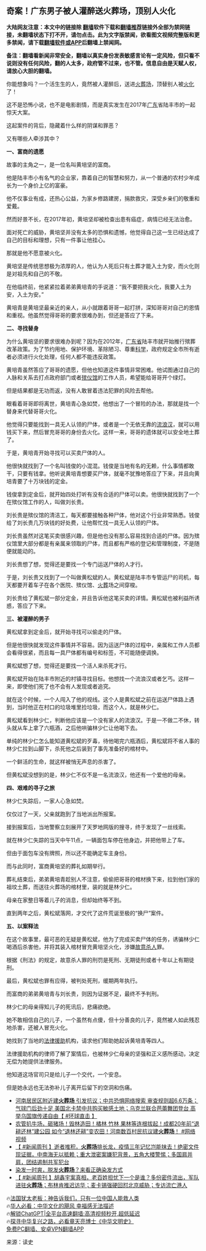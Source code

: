  <!-- 面包屑导航 --> <h2>奇案！广东男子被人灌醉送火葬场，顶别人火化</h2> <p class="notice"><b>大陆网友注意：本文中的链接除 <a href="https://github.com/bannedbook/fanqiang" >翻墙</a>软件下载和<a href="https://github.com/killgcd/justmysocks/blob/master/README.md">翻墙推荐</a>链接外全部为禁网链接，未翻墙状态下打不开，请勿点击。此为文字版禁闻，欲看图文视频完整版和更多禁闻，请下载<a href="https://github.com/bannedbook/fanqiang">翻墙软件或APP</a>后翻墙上禁闻网。</p><p>备注：翻墙看新闻非常安全，翻墙以真实身份发表敏感言论有一定风险，但只看不说则没有任何风险，翻的人太多，政府管不过来，也不管。信息自由是天赋人权，请放心大胆的翻墙。</b></p>  <div class="entry"> <p>你能想象吗？一个活生生的人，竟然被人灌醉后，送进<a href="https://www.bannedbook.org/bnews/tag/%E7%81%AB%E8%91%AC%E5%9C%BA/" class="st_tag internal_tag" rel="tag" title="标签 火葬场 下的日志">火葬场</a>，顶替别人被<a href="https://www.bannedbook.org/bnews/tag/%E7%81%AB%E5%8C%96/" class="st_tag internal_tag" rel="tag" title="标签 火化 下的日志">火化</a>了！</p> <p>这不是恐怖小说，也不是电影剧情，而是真实发生在2017年<a href="https://www.bannedbook.org/bnews/tag/%e5%b9%bf%e4%b8%9c/" class="st_tag internal_tag" rel="tag" title="标签 广东 下的日志">广东</a>省陆丰市的一起惊天大案。</p> <p>这起案件的背后，隐藏着什么样的阴谋和罪恶？</p> <p>又有哪些人牵涉其中？</p> <p><strong>一、富商的遗愿</strong></p> <p>故事的主角之一，是一位名叫黄培坚的富商。</p> <p>他是陆丰市小有名气的企业家，靠着自己的智慧和努力，从一个普通的农村少年成长为一个身价上亿的富豪。</p> <p>他不仅事业有成，还热心公益，为家乡修路建房，捐款救灾，深受乡亲们的敬重和爱戴。</p> <p>然而好景不长，在2017年初，黄培坚却被检查出患有癌症，病情已经无法治愈。</p> <p>面对死亡的威胁，黄培坚并没有太多的恐惧和遗憾，他觉得自己这一生已经达成了自己的目标和理想，只有一件事让他挂心。</p> <p>那就是他不愿意被火化。</p> <p>黄培坚是传统思想极为浓厚的人，他认为人死后只有土葬才能入土为安，而火化则是对祖先和自己的不敬。</p> <p>在他临终前，他紧紧拉着弟弟黄培青的手说道：“我不要把我火化，我要入土为安，入土为安。”</p> <p>黄培青是黄培坚最亲近的亲人，从小就跟着哥哥一起打拼，深知哥哥对自己的恩情和重视。他虽然觉得哥哥的要求很难办到，但还是答应了下来。</p> <p><strong>二、寻找替身</strong></p> <p>为什么黄培坚的要求很难办到呢？因为在2012年，<a href="https://www.bannedbook.org/bnews/tag/%e5%b9%bf%e4%b8%9c%e7%9c%81/" class="st_tag internal_tag" rel="tag" title="标签 广东省 下的日志">广东省</a>陆丰市就开始推行殡葬改革政策。为了节约用地、保护环境、革除陋习、尊重<span class='wp_keywordlink'><a href="https://www.bannedbook.org/forum11/topic309.html" title="禁片：“科学”的棍子" target="_blank">科学</a></span>，政府规定全市所有逝者必须进行火化处理，任何人都不能违反政策。</p> <p>黄培青虽然答应了哥哥的遗愿，但他也知道这件事情非常困难。他试图通过自己的人脉和关系去打点政府部门或者<a href="https://www.bannedbook.org/bnews/tag/%E6%AE%A1%E4%BB%AA%E9%A6%86/" class="st_tag internal_tag" rel="tag" title="标签 殡仪馆 下的日志">殡仪馆</a>的工作人员，希望能给哥哥开个绿灯。</p> <p>但是结果都是无功而返，没有人敢冒着违法犯罪的风险去帮他。</p> <p>眼看着哥哥即将离世，黄培青心急如焚，他想出了一个冒险的办法，那就是找一个替身来代替哥哥火化。</p> <p>他觉得只要能找到一具无人认领的尸体，或者是一个无依无靠的<a href="https://www.bannedbook.org/bnews/tag/%e6%b5%81%e6%b5%aa%e6%b1%89/" class="st_tag internal_tag" rel="tag" title="标签 流浪汉 下的日志">流浪汉</a>，就可以用钱买下来，然后冒充哥哥的身份去火化。这样一来，哥哥的遗体就可以安全地土葬了。</p> <p>于是，黄培青开始寻找可以买卖尸体的人。</p> <p>他很快就找到了一个名叫钱俊的小混混。钱俊是当地有名的无赖，什么事情都敢干，只要有钱拿。他听说黄培青想要买尸体，就毫不犹豫地答应了下来，并且向黄培青要了十万块钱的定金。</p> <p>钱俊拿到定金后，就开始四处打听有没有合适的尸体可以卖。他很快就找到了一个在殡仪馆工作的人，叫做刘长贵。</p> <p>刘长贵是殡仪馆的清洁工，每天都要接触各种尸体，他对这个行业非常熟悉。钱俊给了刘长贵几万块钱的好处费，让他帮忙找一具无人认领的尸体。</p> <p>刘长贵虽然对这笔买卖很感兴趣，但是他也没有那么容易找到合适的尸体。因为殡仪馆里大部分都是有亲属来领取的尸体，而且都有严格的登记和管理制度，不是随便就能动的。</p> <p>刘长贵想了想，觉得还是要找一个专门运送尸体的人才行。</p> <p>于是，刘长贵又找到了一个叫做黄松斌的人。黄松斌是陆丰市专管运尸的司机，每天都要开着车子在各个医院、殡仪馆、<a href="https://www.bannedbook.org/bnews/tag/%E7%81%AB%E8%91%AC/" class="st_tag internal_tag" rel="tag" title="标签 火葬 下的日志">火葬</a>场之间穿梭。</p> <p>刘长贵给了黄松斌一部分定金，并且告诉他这笔买卖的详情。黄松斌也被利益所诱惑，答应了下来。</p> <p><strong>三、被灌醉的男子</strong></p> <p>黄松斌拿到定金后，就开始寻找可以偷走的尸体。</p>  <p>但是他很快就发现这件事情并不容易。因为运送尸体的过程中，亲属和工作人员都会看得很紧，而且每一具尸体都有编号和标签，不可能随便调换。</p> <p>黄松斌想了想，觉得还是要找一个活人来杀死才行。</p> <p>黄松斌开始在陆丰市附近的村镇寻找目标。他想找一个流浪汉或者乞丐。这样一来，即使他们死了也不会有人发现或者追究。</p> <p>就在这个时候，一个人闯入了他的视线。这个人是黄松斌之前在运送尸体路上遇到，当时他正在村口的垃圾堆里捡垃圾，而这个人，就是林少仁。</p> <p>黄松斌看到林少仁，判断他应该是一个没有家人的流浪汉。于是一不做二不休，转头就从车上拿了六瓶酒，之后他哄骗林少仁让他喝下去。</p> <p>单纯的林少仁怎么能知道黄松斌的歹毒，待他喝完六瓶酒后，黄松斌将不省人事的林少仁拉到山脚下，杀死他之后装到了事先准备好的棺材中。</p> <p>一个鲜活的生命，就这样被悄无声息的杀害了。</p> <p>但黄松斌没想到的是，林少仁不仅不是一名流浪汉，他还有一个爱他的母亲。</p> <p><strong>四、艰难的寻子之旅</strong></p> <p>林少仁失踪后，一家人心急如焚。</p> <p>仅仅过了一天，父亲就跑到了当地派出所报案。</p> <p>接到报案后，当地警察立刻展开了天罗地网版的搜寻，终于发现了一丝线索。</p> <p>就在林少仁失踪的当天中午11点，一辆面包车停在他身边，并把他带上了车。</p> <p>但由于面包车没有牌照，所以还不能确定车主身份。</p> <p>而与此同时，富商黄培坚的葬礼如期举行。</p>  <p>葬礼结束后，弟弟黄培青趁别人不注意，偷偷把哥哥的棺材换下来，拉到他们家的祖坟土葬，而送往火葬场的棺材里，装的就是林少仁。</p> <p>母亲在家整日等着儿子的消息，但却始终等不到。</p> <p>直到两年之后，黄松斌落网，才交代了这件荒诞至极的“换尸”案件。</p> <p><strong>五、以案释法</strong></p> <p>在这个故事里，最可恶的无疑是黄松斌，他为了完成买卖尸体的任务，诱骗林少仁喝酒后杀害他，并将其装入棺材冒充黄培坚火化，涉嫌<a href="https://www.bannedbook.org/bnews/tag/%e6%95%85%e6%84%8f%e6%9d%80%e4%ba%ba/" class="st_tag internal_tag" rel="tag" title="标签 故意杀人 下的日志">故意杀人</a>罪。</p> <p>根据《刑法》的规定，故意杀人罪的刑罚是死刑、无期徒刑或者十年以上有期徒刑。</p> <p>最后，黄松斌也罪有应得，被判处死刑，缓期两年执行。</p> <p>而富商的弟弟黄培青与刘长贵，则因为证据不足，最终不予判刑。</p> <p>林少仁的母亲得知儿子的死讯后，悲痛欲绝。</p> <p>她不敢相信自己的儿子，一个虽然有点傻，但十分善良的儿子，竟然被人如此残忍地杀害，还被人冒充火化。</p> <p>她找到了当地的<a href="https://www.bannedbook.org/bnews/tag/%E6%B3%95%E5%BE%8B%E6%8F%B4%E5%8A%A9/" class="st_tag internal_tag" rel="tag" title="标签 法律援助 下的日志">法律援助</a>机构，请求他们帮助她起诉黄培青等四人。</p> <p>法律援助机构的律师了解了案情后，也被林少仁母亲的坚强和正义感所感动，决定无偿为她提供法律服务。</p> <p>他知道这场官司只是给儿子一个交代，一个安息。</p> <p>但是她永远也无法弥补儿子离开后留下的空洞和伤痛。</p> <!--<div id="taboola-mid-1"></div>--><ul class='op-related-articles' title='相关阅读'> <li><a href='https://www.bannedbook.org/bnews/bannedvideo/20230428/1877816.html' target='_blank'>河南居民区附近建<b>火葬场</b> 引发抗议；中共恐惧网络搜索 审查规则超6.6万条；气球门后劲十足 美国北卡禁中共购买敏感土地；乌克兰联合芭蕾舞团登台 高举乌国旗传递自由【 #环球直击 】</a></li> <li><a href='https://www.bannedbook.org/bnews/bannedvideo/20230428/1877649.html' target='_blank'>农管扒牛场，砸猪场！毁林造田！橘林 竹林 果林等连根拔起！成都20年前“退耕还林”建公园 如今“退林还耕”变农田！河南数百村民抗议建<b>火葬场</b>！ #网络视频</a></li> <li><a href='https://www.bannedbook.org/bnews/bannedvideo/20230416/1872804.html' target='_blank'>【 #新闻周刊 】逝者堆积，<b>火葬场</b>排长龙，疫情三年记忆岂能抹去！绝密文件现证据，中南海无以抵赖；重大泄密案嫌犯背景，五角大楼警惕；多国肩并肩，团结遏制共军犯台</a></li> <li><a href='https://www.bannedbook.org/bnews/health/20230219/1850589.html' target='_blank'>染发一时爽，脱发<b>火葬场</b>？来看正确染发方式</a></li> <li><a href='https://www.bannedbook.org/bnews/bannedvideo/20230205/1844746.html' target='_blank'>【 #新闻周刊 】胡鑫宇案真相，老百姓担忧下一个是谁？多份密件流出，军队进驻<b>火葬场</b>；布林肯推迟访华；麦卡锡强硬回怼北京威胁；专访流亡港人</a></li> </ul> <p class="texttj"> 🔥<a href="https://www.bannedbook.org/bnews/ssgc/20230219/1850782.html" target="_blank">法国犹太老板：神告诉我们，只有一位中国人能救人类</a><br/> 🔥<a href="https://www.bannedbook.org/bnews/comments/20220220/1694796.html" target="_blank">华人必看：中华文化的飓风 幸福感无法描述</a><br/> 🔥<a href="https://github.com/bannedbook/fanqiang/wiki/V2ray%E6%9C%BA%E5%9C%BA" target="_blank">解锁ChatGPT|全平台高速翻墙:高清视频秒开,超低延迟</a><br/> 🔥<a href="https://www.bannedbook.org/bnews/comments/20220808/1768773.html" target="_blank">探寻中华复兴之路，必看章天亮博士《中华文明史》</a><br/> <a href="https://github.com/bannedbook/fanqiang/wiki/%E7%A6%81%E9%97%BB%E7%BD%91%E5%AE%89%E5%8D%93%E7%BF%BB%E5%A2%99%E6%96%B0%E9%97%BBAPP" target="_blank">免费PC翻墙、安卓VPN翻墙APP</a><br/> </p> <p class="src-info">来源：读史 </p><a name='sharetosocial'></a> <div style="margin-bottom:5px;padding-bottom:5px;clear:both"> <div id="archive-pix-1" class="banner-ads"> <!-- AuctionX Display platform tag START --> <div id="27602x728x90x621x_ADSLOT1" clicktrack="%%CLICK_URL_ESC%%"></div>  <!-- AuctionX Display platform tag END --> </div> <div id="archive-pix-2" class="banner-ads"> <!-- AuctionX Display platform tag START --> <div id="27556x300x250x621x_ADSLOT1" clicktrack="%%CLICK_URL_ESC%%" style="margin:0 auto;text-align:center"></div>  <!-- AuctionX Display platform tag END --> </div> </div>  <div id="archive-pix-1" class="banner-ads"> <!-- AuctionX Display platform tag START --> <div id="27603x728x90x621x_ADSLOT1" clicktrack="%%CLICK_URL_ESC%%"></div>  <!-- AuctionX Display platform tag END --> </div> </div><!--END ENTRY--> 